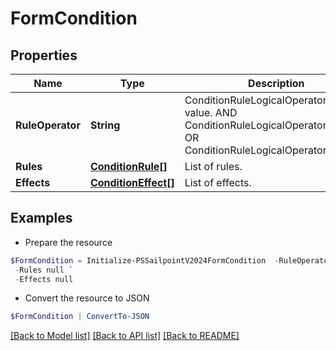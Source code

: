 # FormCondition
## Properties

Name | Type | Description | Notes
------------ | ------------- | ------------- | -------------
**RuleOperator** | **String** | ConditionRuleLogicalOperatorType value. AND ConditionRuleLogicalOperatorTypeAnd OR ConditionRuleLogicalOperatorTypeOr | [optional] 
**Rules** | [**ConditionRule[]**](ConditionRule.md) | List of rules. | [optional] 
**Effects** | [**ConditionEffect[]**](ConditionEffect.md) | List of effects. | [optional] 

## Examples

- Prepare the resource
```powershell
$FormCondition = Initialize-PSSailpointV2024FormCondition  -RuleOperator AND `
 -Rules null `
 -Effects null
```

- Convert the resource to JSON
```powershell
$FormCondition | ConvertTo-JSON
```

[[Back to Model list]](../README.md#documentation-for-models) [[Back to API list]](../README.md#documentation-for-api-endpoints) [[Back to README]](../README.md)

